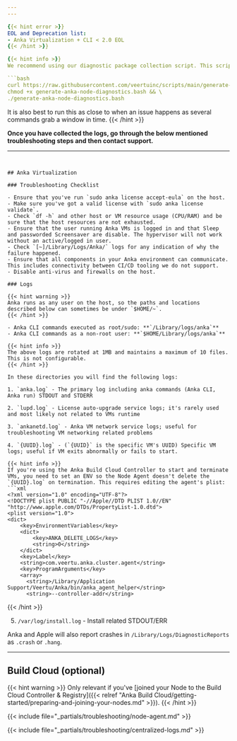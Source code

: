 ```yaml
---
---

{{< hint error >}}
EOL and Deprecation list:
- Anka Virtualization + CLI < 2.0 EOL
{{< /hint >}}

{{< hint info >}}
We recommend using our diagnostic package collection script. This script collects logs and usage statistics from the host and archives them.

```bash
curl https://raw.githubusercontent.com/veertuinc/scripts/main/generate-anka-node-diagnostics.bash -O && \
chmod +x generate-anka-node-diagnostics.bash && \
./generate-anka-node-diagnostics.bash
```

It is also best to run this as close to when an issue happens as several commands grab a window in time.
{{< /hint >}}

**Once you have collected the logs, go through the below mentioned troubleshooting steps and then contact support.**

---
```


## Anka Virtualization

### Troubleshooting Checklist

- Ensure that you've run `sudo anka license accept-eula` on the host.
- Make sure you've got a valid license with `sudo anka license validate`.
- Check `df -h` and other host or VM resource usage (CPU/RAM) and be sure that the host resources are not exhausted.
- Ensure that the user running Anka VMs is logged in and that Sleep and passworded Screensaver are disable. The hypervisor will not work without an active/logged in user.
- Check `[~]/Library/Logs/Anka/` logs for any indication of why the failure happened.
- Ensure that all components in your Anka environment can communicate. This includes connectivity between CI/CD tooling we do not support.
- Disable anti-virus and firewalls on the host.

### Logs

{{< hint warning >}}
Anka runs as any user on the host, so the paths and locations described below can sometimes be under `$HOME/~`.
{{< /hint >}}

- Anka CLI commands executed as root/sudo: **`/Library/logs/anka`**
- Anka CLI commands as a non-root user: **`$HOME/Library/logs/anka`**

{{< hint info >}}
The above logs are rotated at 1MB and maintains a maximum of 10 files. This is not configurable.
{{< /hint >}}

In these directories you will find the following logs:

1. `anka.log` - The primary log including anka commands (Anka CLI, Anka run) STDOUT and STDERR

2. `lupd.log` - License auto-upgrade service logs; it's rarely used and most likely not related to VMs runtime

3. `ankanetd.log` - Anka VM network service logs; useful for troubleshooting VM networking related problems

4. `{UUID}.log` - (`{UUID}` is the specific VM's UUID) Specific VM logs; useful if VM exits abnormally or fails to start.

{{< hint info >}}
If you're using the Anka Build Cloud Controller to start and terminate VMs, you need to set an ENV so the Node Agent doesn't delete the `{UUID}.log` on termination. This requires editing the agent's plist:
```xml
<?xml version="1.0" encoding="UTF-8"?>
<!DOCTYPE plist PUBLIC "-//Apple//DTD PLIST 1.0//EN" "http://www.apple.com/DTDs/PropertyList-1.0.dtd">
<plist version="1.0">
<dict>
    <key>EnvironmentVariables</key>
    <dict>
        <key>ANKA_DELETE_LOGS</key>
        <string>0</string>
    </dict>
    <key>Label</key>
    <string>com.veertu.anka.cluster.agent</string>
    <key>ProgramArguments</key>
    <array>
      <string>/Library/Application Support/Veertu/Anka/bin/anka_agent_helper</string>
      <string>--controller-addr</string>
```
{{< /hint >}}

5. `/var/log/install.log` - Install related STDOUT/ERR

Anka and Apple will also report crashes in `/Library/Logs/DiagnosticReports` as `.crash` or `.hang`.

---

## Build Cloud (optional)

{{< hint warning >}}
Only relevant if you've [joined your Node to the Build Cloud Controller & Registry]({{< relref "Anka Build Cloud/getting-started/preparing-and-joining-your-nodes.md" >}}).
{{< /hint >}}

{{< include file="_partials/troubleshooting/node-agent.md" >}}

{{< include file="_partials/troubleshooting/centralized-logs.md" >}}
